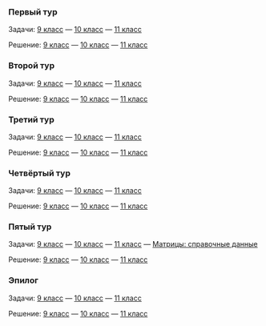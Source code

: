### Первый тур
<a>Задачи</a>: [9 класс](../lprcup-files/09.s02.e01_ru.pdf) — [10 класс](../lprcup-files/10.s02.e01_ru.pdf) — [11 класс](../lprcup-files/11.s02.e01_ru.pdf)

<a>Решение</a>: [9 класс](../lprcup-files/09.s02.e01_sol_ru.pdf) — [10 класс](../lprcup-files/10.s02.e01_sol_ru.pdf) — [11 класс](../lprcup-files/11.s02.e01_sol_ru.pdf)

### Второй тур
<a>Задачи</a>: [9 класс](../lprcup-files/09.s02.e02_ru.pdf) — [10 класс](../lprcup-files/10.s02.e02_ru.pdf) — [11 класс](../lprcup-files/11.s02.e02_ru.pdf)

<a>Решение</a>: [9 класс](../lprcup-files/09.s02.e02_sol_ru.pdf) — [10 класс](../lprcup-files/10.s02.e02_sol_ru.pdf) — [11 класс](../lprcup-files/11.s02.e02_sol_ru.pdf)

### Третий тур
<a>Задачи</a>: [9 класс](../lprcup-files/09.s02.e03_ru.pdf) — [10 класс](../lprcup-files/10.s02.e03_ru.pdf) — [11 класс](../lprcup-files/11.s02.e03_ru.pdf)

<a>Решение</a>: [9 класс](../lprcup-files/09.s02.e03_sol_ru.pdf) — [10 класс](../lprcup-files/10.s02.e03_sol_ru.pdf) — [11 класс](../lprcup-files/11.s02.e03_sol_ru.pdf)

### Четвёртый тур
<a>Задачи</a>: [9 класс](../lprcup-files/09.s02.e04_ru.pdf) — [10 класс](../lprcup-files/10.s02.e04_ru.pdf) — [11 класс](../lprcup-files/11.s02.e04_ru.pdf)

<a>Решение</a>: [9 класс](../lprcup-files/09.s02.e04_sol_ru.pdf) — [10 класс](../lprcup-files/10.s02.e04_sol_ru.pdf) — [11 класс](../lprcup-files/11.s02.e04_sol_ru.pdf)

### Пятый тур
<a>Задачи</a>: [9 класс](../lprcup-files/09.s02.e05_ru.pdf) — [10 класс](../lprcup-files/10.s02.e05_ru.pdf) — [11 класс](../lprcup-files/11.s02.e05_ru.pdf) — [Матрицы: справочные данные](../lprcup-files/Matrices.s02.e05_ru.pdf)

<a>Решение</a>: [9 класс](../lprcup-files/09.s02.e05_sol_ru.pdf) — [10 класс](../lprcup-files/10.s02.e05_sol_ru.pdf) — [11 класс](../lprcup-files/11.s02.e05_sol_ru.pdf)

### Эпилог
<a>Задачи</a>: [9 класс](../lprcup-files/09.s02.epilogue_ru.pdf) — [10 класс](../lprcup-files/10.s02.epilogue_ru.pdf) — [11 класс](../lprcup-files/11.s02.epilogue_ru.pdf)

<a>Решение</a>: [9 класс](../lprcup-files/09.s02.epilogue_sol_ru.pdf) — [10 класс](../lprcup-files/10.s02.epilogue_sol_ru.pdf) — [11 класс](../lprcup-files/11.s02.epilogue_sol_ru.pdf)